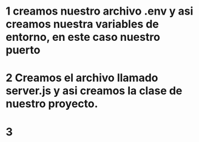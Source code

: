 # 1 creamos nuestro archivo .env y asi creamos nuestra variables de entorno, en este caso nuestro puerto
# 2 Creamos el archivo llamado server.js y asi creamos la clase de nuestro proyecto.
# 3 